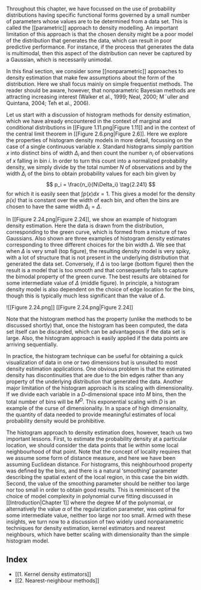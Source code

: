 Throughout this chapter, we have focussed on the use of probability distributions having specific functional forms governed by a small number of parameters whose values are to be determined from a data set. This is called the [[parametric]] approach to density modelling. An important limitation of this approach is that the chosen density might be a poor model of the distribution that generates the data, which can result in poor predictive performance. For instance, if the process that generates the data is multimodal, then this aspect of the distribution can never be captured by a Gaussian, which is necessarily unimodal.

In this final section, we consider some [[nonparametric]] approaches to density estimation that make few assumptions about the form of the distribution. Here we shall focus mainly on simple frequentist methods. The reader should be aware, however, that nonparametric Bayesian methods are attracting increasing interest (Walker et al., 1999; Neal, 2000; M¨uller and Quintana, 2004; Teh et al., 2006).

Let us start with a discussion of histogram methods for density estimation, which we have already encountered in the context of marginal and conditional distributions in [[Figure 1.11.png|Figure 1.11]] and in the context of the central limit theorem in [[Figure 2.6.png|Figure 2.6]]. Here we explore the properties of histogram density models in more detail, focussing on the case of a single continuous variable *x*. Standard histograms simply partition *x* into distinct bins of width $\Delta_i$ and then count the number $n_i$ of observations of *x* falling in bin *i*. In order to turn this count into a normalized probability density, we simply divide by the total number *N* of observations and by the width $\Delta_i$ of the bins to obtain probability values for each bin given by
$$
p_i = \frac{n_i}{N\Delta_i}
\tag{2.241}
$$
for which it is easily seen that $\int p(x) dx = 1$. This gives a model for the density
*p(x)* that is constant over the width of each bin, and often the bins are chosen to have the same width $\Delta_i = \Delta$.

In [[Figure 2.24.png|Figure 2.24]], we show an example of histogram density estimation. Here the data is drawn from the distribution, corresponding to the green curve, which is formed from a mixture of two Gaussians. Also shown are three examples of histogram density estimates corresponding to three different choices for the bin width $\Delta$. We see that when $\Delta$ is very small (top figure), the resulting density model is very spiky, with a lot of structure that is not present in the underlying distribution that generated the data set. Conversely, if $\Delta$ is too large (bottom figure) then the result is a model that is too smooth and that consequently fails to capture the bimodal property of the green curve. The best results are obtained for some intermediate value of $\Delta$ (middle figure). In principle, a histogram density model is also dependent on the choice of edge location for the bins, though this is typically much less significant than the value of $\Delta$.

![[Figure 2.24.png]]
[[Figure 2.24.png|Figure 2.24]]

Note that the histogram method has the property (unlike the methods to be discussed shortly) that, once the histogram has been computed, the data set itself can be discarded, which can be advantageous if the data set is large. Also, the histogram approach is easily applied if the data points are arriving sequentially.

In practice, the histogram technique can be useful for obtaining a quick visualization of data in one or two dimensions but is unsuited to most density estimation applications. One obvious problem is that the estimated density has discontinuities that are due to the bin edges rather than any property of the underlying distribution that generated the data. Another major limitation of the histogram approach is its scaling with dimensionality. If we divide each variable in a *D*-dimensional space into *M* bins, then the total number of bins will be $M^D$. This exponential scaling with *D* is an example of the curse of dimensionality. In a space of high dimensionality, the quantity of data needed to provide meaningful estimates of local probability density would be prohibitive.

The histogram approach to density estimation does, however, teach us two important lessons. First, to estimate the probability density at a particular location, we should consider the data points that lie within some local neighbourhood of that point. Note that the concept of locality requires that we assume some form of distance measure, and here we have been assuming Euclidean distance. For histograms, this neighbourhood property was defined by the bins, and there is a natural ‘smoothing’ parameter describing the spatial extent of the local region, in this case the bin width. Second, the value of the smoothing parameter should be neither too large nor too small in order to obtain good results. This is reminiscent of the choice of model complexity in polynomial curve fitting discussed in [[Introduction|Chapter 1]] where the degree *M* of the polynomial, or alternatively the value $\alpha$ of the regularization parameter, was optimal for some intermediate value, neither too large nor too small. Armed with these insights, we turn now to a discussion of two widely used nonparametric techniques for density estimation, kernel estimators and nearest neighbours, which have better scaling with dimensionality than the simple histogram model.

## Index
- [[1. Kernel density estimators]]
- [[2. Nearest-neighbour methods]]
